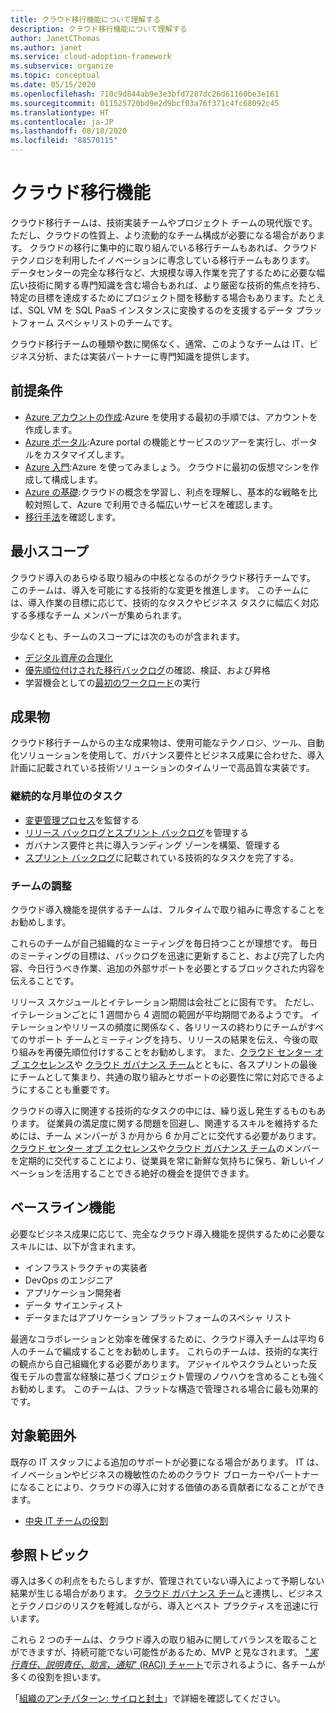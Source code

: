 ```yaml
---
title: クラウド移行機能について理解する
description: クラウド移行機能について理解する
author: JanetCThomas
ms.author: janet
ms.service: cloud-adoption-framework
ms.subservice: organize
ms.topic: conceptual
ms.date: 05/15/2020
ms.openlocfilehash: 710c9d844ab9e3e3bfd7287dc26d61160be3e161
ms.sourcegitcommit: 011525720bd9e2d9bcf03a76f371c4fc68092c45
ms.translationtype: HT
ms.contentlocale: ja-JP
ms.lasthandoff: 08/18/2020
ms.locfileid: "88570115"
---
```

# <a name="cloud-migration-functions"></a>クラウド移行機能

クラウド移行チームは、技術実装チームやプロジェクト チームの現代版です。 ただし、クラウドの性質上、より流動的なチーム構成が必要になる場合があります。 クラウドの移行に集中的に取り組んでいる移行チームもあれば、クラウド テクノロジを利用したイノベーションに専念している移行チームもあります。 データセンターの完全な移行など、大規模な導入作業を完了するために必要な幅広い技術に関する専門知識を含む場合もあれば、より厳密な技術的焦点を持ち、特定の目標を達成するためにプロジェクト間を移動する場合もあります。たとえば、SQL VM を SQL PaaS インスタンスに変換するのを支援するデータ プラットフォーム スペシャリストのチームです。

クラウド移行チームの種類や数に関係なく、通常、このようなチームは IT、ビジネス分析、または実装パートナーに専門知識を提供します。

## <a name="prerequisites"></a>前提条件

- [Azure アカウントの作成](/learn/modules/create-an-azure-account):Azure を使用する最初の手順では、アカウントを作成します。
- [Azure ポータル](/learn/modules/tour-azure-portal):Azure portal の機能とサービスのツアーを実行し、ポータルをカスタマイズします。
- [Azure 入門](/learn/modules/welcome-to-azure):Azure を使ってみましょう。 クラウドに最初の仮想マシンを作成して構成します。
- [Azure の基礎](/learn/paths/azure-for-the-data-engineer):クラウドの概念を学習し、利点を理解し、基本的な戦略を比較対照して、Azure で利用できる幅広いサービスを確認します。
- [移行手法](../migrate/index.md)を確認します。

## <a name="minimum-scope"></a>最小スコープ

クラウド導入のあらゆる取り組みの中核となるのがクラウド移行チームです。 このチームは、導入を可能にする技術的な変更を推進します。 このチームには、導入作業の目標に応じて、技術的なタスクやビジネス タスクに幅広く対応する多様なチーム メンバーが集められます。

少なくとも、チームのスコープには次のものが含まれます。

- [デジタル資産の合理化](../digital-estate/index.md)
- [優先順位付けされた移行バックログ](../migrate/migration-considerations/assess/release-iteration-backlog.md)の確認、検証、および昇格
- 学習機会としての[最初のワークロード](../digital-estate/rationalize.md#select-the-first-workload)の実行

## <a name="deliverable"></a>成果物

クラウド移行チームからの主な成果物は、使用可能なテクノロジ、ツール、自動化ソリューションを使用して、ガバナンス要件とビジネス成果に合わせた、導入計画に記載されている技術ソリューションのタイムリーで高品質な実装です。

### <a name="ongoing-monthly-tasks"></a>継続的な月単位のタスク

- [変更管理プロセス](../migrate/migration-considerations/prerequisites/technical-complexity.md)を監督する
- [リリース バックログとスプリント バックログ](../migrate/migration-considerations/assess/release-iteration-backlog.md)を管理する
- ガバナンス要件と共に導入ランディング ゾーンを構築、管理する
- [スプリント バックログ](../migrate/migration-considerations/assess/release-iteration-backlog.md)に記載されている技術的なタスクを完了する。

### <a name="team-cadence"></a>チームの調整

クラウド導入機能を提供するチームは、フルタイムで取り組みに専念することをお勧めします。

これらのチームが自己組織的なミーティングを毎日持つことが理想です。 毎日のミーティングの目標は、バックログを迅速に更新すること、および完了した内容、今日行うべき作業、追加の外部サポートを必要とするブロックされた内容を伝えることです。

リリース スケジュールとイテレーション期間は会社ごとに固有です。 ただし、イテレーションごとに 1 週間から 4 週間の範囲が平均期間であるようです。 イテレーションやリリースの頻度に関係なく、各リリースの終わりにチームがすべてのサポート チームとミーティングを持ち、リリースの結果を伝え、今後の取り組みを再優先順位付けすることをお勧めします。 また、[クラウド センター オブ エクセレンス](../organize/cloud-center-of-excellence.md)や [クラウド ガバナンス チーム](./cloud-governance.md)とともに、各スプリントの最後にチームとして集まり、共通の取り組みとサポートの必要性に常に対応できるようにすることも重要です。

クラウドの導入に関連する技術的なタスクの中には、繰り返し発生するものもあります。 従業員の満足度に関する問題を回避し、関連するスキルを維持するためには、チーム メンバーが 3 か月から 6 か月ごとに交代する必要があります。 [クラウド センター オブ エクセレンス](../organize/cloud-center-of-excellence.md)や[クラウド ガバナンス チーム](./cloud-governance.md)のメンバーを定期的に交代することにより、従業員を常に新鮮な気持ちに保ち、新しいイノベーションを活用することできる絶好の機会を提供できます。

## <a name="baseline-capability"></a>ベースライン機能

必要なビジネス成果に応じて、完全なクラウド導入機能を提供するために必要なスキルには、以下が含まれます。

- インフラストラクチャの実装者
- DevOps のエンジニア
- アプリケーション開発者
- データ サイエンティスト
- データまたはアプリケーション プラットフォームのスペシャ リスト

最適なコラボレーションと効率を確保するために、クラウド導入チームは平均 6 人のチームで編成することをお勧めします。 これらのチームは、技術的な実行の観点から自己組織化する必要があります。 アジャイルやスクラムといった反復モデルの豊富な経験に基づくプロジェクト管理のノウハウを含めることも強くお勧めします。 このチームは、フラットな構造で管理される場合に最も効果的です。

## <a name="out-of-scope"></a>対象範囲外

既存の IT スタッフによる追加のサポートが必要になる場合があります。 IT は、イノベーションやビジネスの機敏性のためのクラウド ブローカーやパートナーになることにより、クラウドの導入に対する価値のある貢献者になることができます。

- [中央 IT チームの役割](../organize/central-it.md)

## <a name="whats-next"></a>参照トピック

導入は多くの利点をもたらしますが、管理されていない導入によって予期しない結果が生じる場合があります。 [クラウド ガバナンス チーム](./cloud-governance.md)と連携し、ビジネスとテクノロジのリスクを軽減しながら、導入とベスト プラクティスを迅速に行います。

これら 2 つのチームは、クラウド導入の取り組みに関してバランスを取ることができますが、持続可能でない可能性があるため、MVP と見なされます。 ["*実行責任、説明責任、助言、通知*" (RACI) チャート](../organize/raci-alignment.md)で示されるように、各チームが多くの役割を担います。

「[組織のアンチパターン: サイロと封土](../organize/fiefdoms-silos.md)」で詳細を確認してください。
